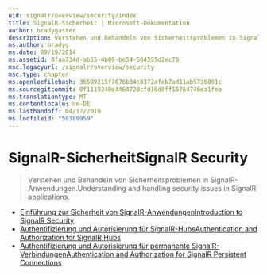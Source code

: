 ```yaml
---
uid: signalr/overview/security/index
title: SignalR-Sicherheit | Microsoft-Dokumentation
author: bradygaster
description: Verstehen und Behandeln von Sicherheitsproblemen in SignalR-Anwendungen.
ms.author: bradyg
ms.date: 09/19/2014
ms.assetid: 8faa734d-ab55-4b09-be54-564595d2ec78
msc.legacyurl: /signalr/overview/security
msc.type: chapter
ms.openlocfilehash: 36589215f7676b34c8372afeb7ad11ab5736861c
ms.sourcegitcommit: 0f1119340e4464720cfd16d0ff15764746ea1fea
ms.translationtype: MT
ms.contentlocale: de-DE
ms.lasthandoff: 04/17/2019
ms.locfileid: "59389959"
---
```

# <a name="signalr-security"></a><span data-ttu-id="48bd4-103">SignalR-Sicherheit</span><span class="sxs-lookup"><span data-stu-id="48bd4-103">SignalR Security</span></span>

> <span data-ttu-id="48bd4-104">Verstehen und Behandeln von Sicherheitsproblemen in SignalR-Anwendungen.</span><span class="sxs-lookup"><span data-stu-id="48bd4-104">Understanding and handling security issues in SignalR applications.</span></span>


- [<span data-ttu-id="48bd4-105">Einführung zur Sicherheit von SignalR-Anwendungen</span><span class="sxs-lookup"><span data-stu-id="48bd4-105">Introduction to SignalR Security</span></span>](introduction-to-security.md)
- [<span data-ttu-id="48bd4-106">Authentifizierung und Autorisierung für SignalR-Hubs</span><span class="sxs-lookup"><span data-stu-id="48bd4-106">Authentication and Authorization for SignalR Hubs</span></span>](hub-authorization.md)
- [<span data-ttu-id="48bd4-107">Authentifizierung und Autorisierung für permanente SignalR-Verbindungen</span><span class="sxs-lookup"><span data-stu-id="48bd4-107">Authentication and Authorization for SignalR Persistent Connections</span></span>](persistent-connection-authorization.md)
